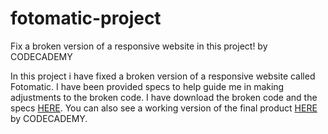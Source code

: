 # fotomatic-project
Fix a broken version of a responsive website in this project! by CODECADEMY

In this project i have fixed a broken version of a responsive website called Fotomatic. 
I have been provided specs to help guide me in making adjustments to the broken code. 
I have download the broken code and the specs [HERE](https://content.codecademy.com/courses/freelance-1/capstone-1/specs/fotomatic_spec_landing_v2.png?_gl=1*wppaq6*_ga*MjAzMTgwMTU2MS4xNjUzMTYzODMy*_ga_3LRZM6TM9L*MTY1NDIzMDQ4Ny4yNi4xLjE2NTQyMzA3OTIuNDM.). You can also see a working version of the final product [HERE](https://content.codecademy.com/courses/freelance-1/capstone-1/solution/index.html?_gl=1*1eyd0zs*_ga*MjAzMTgwMTU2MS4xNjUzMTYzODMy*_ga_3LRZM6TM9L*MTY1NDIzMDQ4Ny4yNi4xLjE2NTQyMzEyMzcuNjA.) by CODECADEMY.
